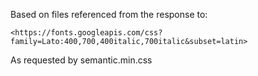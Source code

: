 
Based on files referenced from the response to:

    <https://fonts.googleapis.com/css?family=Lato:400,700,400italic,700italic&subset=latin>

As requested by semantic.min.css
